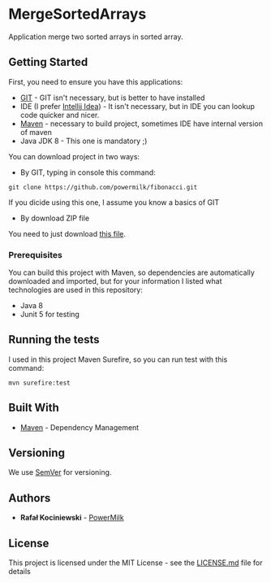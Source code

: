 # MergeSortedArrays

Application merge two sorted arrays in sorted array.

## Getting Started

First, you need to ensure you have this applications:

- [GIT](https://git-scm.com/) - GIT isn't necessary, but is better to have installed
- IDE (I prefer [Intellij Idea](https://www.jetbrains.com/idea/)) - It isn't necessary, but in IDE you can lookup code quicker and nicer.
- [Maven](https://maven.apache.org/) - necessary to build project, sometimes IDE have internal version of maven
- Java JDK 8 - This one is mandatory ;)

You can download project in two ways:
 - By GIT, typing in console this command:
 ```
 git clone https://github.com/powermilk/fibonacci.git
 ```
 If you dicide using this one, I assume you know a basics of GIT
 - By download ZIP file

 You need to just download [this file](https://github.com/powermilk/fibonacci/archive/master.zip).

### Prerequisites

You can build this project with Maven, so dependencies are automatically downloaded and imported, but for your information I listed what technologies are used in this repository:
- Java 8
- Junit 5 for testing

## Running the tests

I used in this project Maven Surefire, so you can run test with this command:
```
mvn surefire:test
```

## Built With

* [Maven](https://maven.apache.org/) - Dependency Management

## Versioning

We use [SemVer](http://semver.org/) for versioning.

## Authors

* **Rafał Kociniewski** - [PowerMilk](https://github.com/powermilk)

## License

This project is licensed under the MIT License - see the [LICENSE.md](LICENSE.md) file for details
